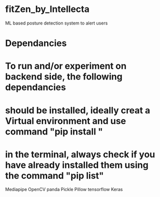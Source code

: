 # fitZen_by_Intellecta

ML based posture detection system to alert users

# Dependancies

# To run and/or experiment on backend side, the following dependancies

# should be installed, ideally creat a Virtual environment and use command "pip install <module-name>"

# in the terminal, always check if you have already installed them using the command "pip list"

Mediapipe
OpenCV
panda
Pickle
Pillow
tensorflow
Keras
